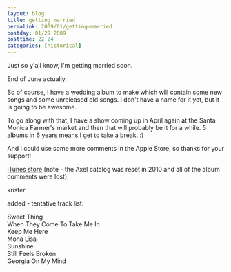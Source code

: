```yaml
---
layout: blog
title: getting married
permalink: 2009/01/getting-married
postday: 01/29 2009
posttime: 22_24
categories: [historical]
---
```


<p>Just so y'all know, I'm getting married soon.</p>
<p>End of June actually.</p>
<p>So of course, I have a wedding album to make which will contain some new songs and some unreleased old songs. I don't have a name for it yet, but it is going to be awesome.</p>
<p>To go along with that, I have a show coming up in April again at the Santa Monica Farmer's market and then that will probably be it for a while. 5 albums in 6 years means I get to take a break. :)</p>

<p>And I could use some more comments in the Apple Store, so thanks for your support!</p>

<a href="http://itunes.apple.com/us/artist/krister-axel/id16710514">iTunes store</a> (note - the Axel catalog was reset in 2010 and all of the album comments were lost)

<p>krister</p>
<p>added - tentative track list:</p>
<p>Sweet Thing<br />
When They Come To Take Me In<br />
Keep Me Here<br />
Mona Lisa<br />
Sunshine<br />
Still Feels Broken<br />
Georgia On My Mind</p>
